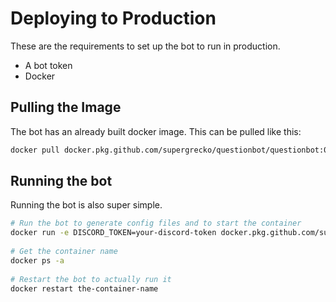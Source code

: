 # Deploying to Production

These are the requirements to set up the bot to run in production.

- A bot token
- Docker

## Pulling the Image

The bot has an already built docker image. This can be pulled like this:

```bash
docker pull docker.pkg.github.com/supergrecko/questionbot/questionbot:0.1.1
```           

## Running the bot

Running the bot is also super simple.

```bash               
# Run the bot to generate config files and to start the container
docker run -e DISCORD_TOKEN=your-discord-token docker.pkg.github.com/supergrecko/questionbot/questionbot:0.1.1      
       
# Get the container name
docker ps -a            
               
# Restart the bot to actually run it
docker restart the-container-name
```

